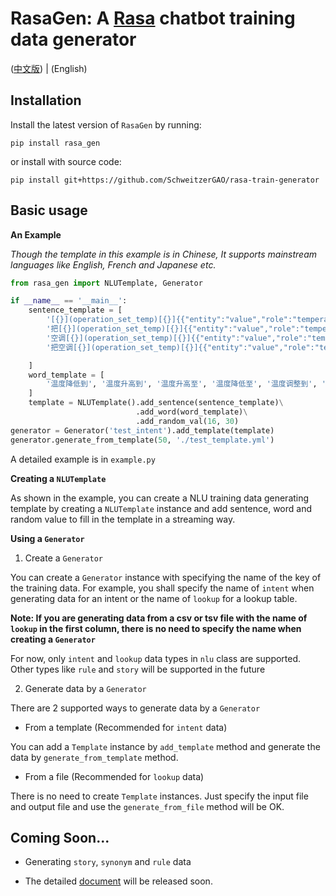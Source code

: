 # RasaGen: A [Rasa](https://github.com/RasaHQ/rasa) chatbot training data generator
([中文版](docs/README_CN.md)) | (English)
## Installation

Install the latest version of `RasaGen` by running:
```
pip install rasa_gen
```
or install with source code:
```
pip install git+https://github.com/SchweitzerGAO/rasa-train-generator
```
## Basic usage
**An Example**

_Though the template in this example is in Chinese, It supports mainstream languages like English, French and Japanese etc._

```python
from rasa_gen import NLUTemplate, Generator

if __name__ == '__main__':
    sentence_template = [
        '[{}](operation_set_temp)[{}]{{"entity":"value","role":"temperature"}}度',
        '把[{}](operation_set_temp)[{}]{{"entity":"value","role":"temperature"}}度',
        '空调[{}](operation_set_temp)[{}]{{"entity":"value","role":"temperature"}}度',
        '把空调[{}](operation_set_temp)[{}]{{"entity":"value","role":"temperature"}}度',

    ]
    word_template = [
        '温度降低到', '温度升高到', '温度升高至', '温度降低至', '温度调整到', '温度调整至', '温度调到', '温度调至',
    ]
    template = NLUTemplate().add_sentence(sentence_template)\
                            .add_word(word_template)\
                            .add_random_val(16, 30)
generator = Generator('test_intent').add_template(template)
generator.generate_from_template(50, './test_template.yml')
```
A detailed example is in `example.py`


**Creating a `NLUTemplate`**

As shown in the example, 
you can create a NLU training data generating template by creating a `NLUTemplate` instance and add sentence, 
word and random value to fill 
in the template in a streaming way.

**Using a `Generator`**

1. Create a `Generator`

You can create a `Generator` instance 
with specifying the name of the key of the training data. 
For example, 
you shall specify the name of `intent` 
when generating data for an intent
or the name of `lookup` for a lookup table.

**Note: If you are generating data from a csv or tsv file 
with the name of `lookup` in the first column, 
there is no need to specify 
the name when creating a `Generator`**

For now, only `intent` and `lookup` data types in `nlu` class are supported.
Other types like `rule` and `story` 
will be supported in the future

2. Generate data by a `Generator`

There are 2 supported ways to generate data by a `Generator`
- From a template (Recommended for `intent` data)

You can add a `Template` instance by `add_template` method and generate the data by `generate_from_template` method.

- From a file (Recommended for `lookup` data)

There is no need to create `Template` instances. 
Just specify the input file and output file 
and use the `generate_from_file` method will be OK. 

## Coming Soon...
- Generating `story`, `synonym` and `rule` data

- The detailed [document](https://github.com/SchweitzerGAO/rasa-train-generator) will be released soon.